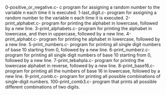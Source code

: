 0-positive_or_negative.c- c program for assigning a random number to the variable n each time it is executed. 
1-last_digit.c- program for assigning a random number to the variable n each time it is executed. 
2-print_alphabet.c- program for printing the alphabet in lowercase, followed by a new line.
3-print_alphabets.c- program for printing the alphabet in lowercase, and then in uppercase, followed by a new line.
4-print_alphabt.c- program for printing he alphabet in lowercase, followed by a new line.
5-print_numbers.c- program for printing all single digit numbers of base 10 starting from 0, followed by a new line.
6-print_numberz.c- program for printing all single digit numbers of base 10 starting from 0, followed by a new line.
7-print_tebahpla.c- program for printing the lowercase alphabet in reverse, followed by a new line.
8-print_base16.c- program for printing all the numbers of base 16 in lowercase, followed by a new line.
9-print_comb.c- program for printing all possible combinations of single-digit numbers.
100-print_comb3.c- program that prints all possible different combinations of two digits.
